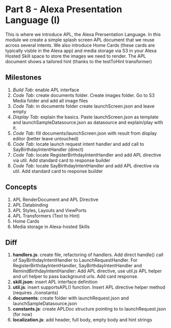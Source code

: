 # Part 8 - Alexa Presentation Language (I)

This is where we introduce APL, the Alexa Prersentation Language. In this module we create a simple splash screen APL document that we reuse across several intents.
We also introduce Home Cards (these cards are typically visble in the Alexa app) and media storage via S3 in your Alexa Hosted Skill space to store the images we need to render.
The APL document shows a tailored hint (thanks to the                                       testToHint transformer)

## Milestones

1. *Build Tab*: enable APL interface
2. *Code Tab*: create documents folder. Create images folder. Go to S3 Media folder and add all image files
3. *Code Tab*: in documents folder create launchScreen.json and leave empty
4. *Display Tab*: explain the basics. Paste launchScreen.json as template and launchSampleDatasource.json as datasource and explain/play with it.
5. *Code Tab*: fill documents/launchScreen.json with result from display editor (better leave untouched)
6. *Code Tab*: locate launch request intent handler and add call to SayBirthdayIntentHandler (direct)
7. *Code Tab*: locate RegisterBirthdayIntentHandler and add APL directive via util. Add standard card to response builder
8. *Code Tab*: locate SayBirthdayIntentHandler and add APL directive via util. Add standard card to response builder

## Concepts

1. APL RenderDocument and APL Directive
2. APL Databinding
3. APL Styles, Layouts and ViewPorts
4. APL Transformers (Text to Hint)
5. Home Cards
6. Media storage in Alexa-hosted Skills

## Diff

1. **handlers.js**: create file, refactoring of handlers. Add direct handle() call of SayBirthdayIntentHandler to LaunchRequestHandler. For RegisterBirthdayIntentHandler, SayBirthdayIntentHandler and RemindBirthdayIntentHandler: Add APL directive, use util.js APL helper and url helper to pass background urls. Add card response.
2. **skill.json**: insert APL interface definition
3. **util.js**: insert supportsAPL() function. Insert APL directive helper method (requires ./constants)
4. **documents**: create folder with launchRequest.json and launchSampleDatasource.json
5. **constants.js**: create APLDoc structure pointing to to launchRequest.json (for now)
6. **localization.js**: add header, full body, empty body and hint strings
